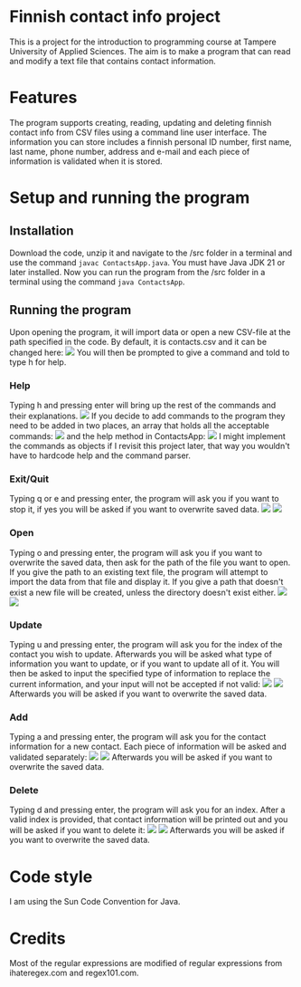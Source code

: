 # Finnish contact info project
This is a project for the introduction to programming course at Tampere University of Applied Sciences. The aim is to make a program that can read and modify a text file that contains contact information.
# Features
The program supports creating, reading, updating and deleting finnish contact info from CSV files using a command line user interface. The information you can store includes a finnish personal ID number, first name, last name, phone number, address and e-mail and each piece of information is validated when it is stored.
# Setup and running the program
## Installation
Download the code, unzip it and navigate to the /src folder in a terminal and use the command `javac ContactsApp.java`. You must have Java JDK 21 or later installed.
Now you can run the program from the /src folder in a terminal using the command `java ContactsApp`.
## Running the program
Upon opening the program, it will import data or open a new CSV-file at the path specified in the code. By default, it is contacts.csv and it can be changed here: ![](src/doc/docPic1.png) You will then be prompted to give a command and told to type h for help. 
### Help
Typing h and pressing enter will bring up the rest of the commands and their explanations. ![](src/doc/docPic2.png) If you decide to add commands to the program they need to be added in two places, an array that holds all the acceptable commands: ![](src/doc/docPic3.png) and the help method in ContactsApp: ![](src/doc/docPic4.png)
I might implement the commands as objects if I revisit this project later, that way you wouldn't have to hardcode help and the command parser.
### Exit/Quit
Typing q or e and pressing enter, the program will ask you if you want to stop it, if yes you will be asked if you want to overwrite saved data. ![](src/doc/docPic5.png) ![](src/doc/docPic6.png)
### Open
Typing o and pressing enter, the program will ask you if you want to overwrite the saved data, then ask for the path of the file you want to open. If you give the path to an existing text file, the program will attempt to import the data from that file and display it. If you give a path that doesn't exist a new file will be created, unless the directory doesn't exist either. ![](src/doc/docPic7.png) ![](src/doc/docPic8.png)
### Update
Typing u and pressing enter, the program will ask you for the index of the contact you wish to update. Afterwards you will be asked what type of information you want to update, or if you want to update all of it. You will then be asked to input the specified type of information to replace the current information, and your input will not be accepted if not valid: ![](src/doc/docPic9.png) ![](src/doc/docPic10.png) Afterwards you will be asked if you want to overwrite the saved data.
### Add
Typing a and pressing enter, the program will ask you for the contact information for a new contact. Each
piece of information will be asked and validated separately: ![](src/doc/docPic11.png) ![](src/doc/docPic12.png) Afterwards you will be asked if you want to overwrite the saved data.
### Delete
Typing d and pressing enter, the program will ask you for an index. After a valid index is provided, that contact information will be printed out and you will be asked if you want to delete it: ![](src/doc/docPic10.png) ![](src/doc/docPic10.png) Afterwards you will be asked if you want to overwrite the saved data.
# Code style
I am using the Sun Code Convention for Java.
# Credits
Most of the regular expressions are modified of regular expressions from ihateregex.com and regex101.com.